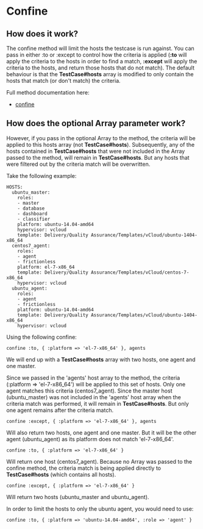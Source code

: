 # Confine

## How does it work?

The confine method will limit the hosts the testcase is run against. You can pass in either :to or :except
to control how the criteria is applied (**:to** will apply the criteria to the hosts in order to find a match,
**:except** will apply the criteria to the hosts, and return those hosts that do not match). The default behaviour
is that the **TestCase#hosts** array is modified to only contain the hosts that match (or don't match) the criteria.

Full method documentation here:

* [confine](http://www.rubydoc.info/github/puppetlabs/beaker/Beaker/DSL/Structure#confine-instance_method) 

## How does the optional Array<Host> parameter work?

However, if you pass in the optional Array<Host> to the method, the criteria will be applied to this hosts array
(not **TestCase#hosts**). Subsequently, any of the hosts contained in **TestCase#hosts** that were not included in the Array<Host>
passed to the method, will remain in **TestCase#hosts**. But any hosts that were filtered out by the criteria match 
will be overwritten.

Take the following example:

    HOSTS:
      ubuntu_master:
        roles:
        - master
        - database
        - dashboard
        - classifier
        platform: ubuntu-14.04-amd64
        hypervisor: vcloud
        template: Delivery/Quality Assurance/Templates/vCloud/ubuntu-1404-x86_64
      centos7_agent:
        roles:
        - agent
        - frictionless
        platform: el-7-x86_64
        template: Delivery/Quality Assurance/Templates/vCloud/centos-7-x86_64
        hypervisor: vcloud
      ubuntu_agent:
        roles:
        - agent
        - frictionless
        platform: ubuntu-14.04-amd64
        template: Delivery/Quality Assurance/Templates/vCloud/ubuntu-1404-x86_64
        hypervisor: vcloud


Using the following confine:

`confine :to, { :platform => 'el-7-x86_64' }, agents`

We will end up with a **TestCase#hosts** array with two hosts, one agent and one master.

Since we passed in the 'agents' host array to the method, the criteria (:platform => 'el-7-x86_64') will be applied
to this set of hosts. Only one agent matches this criteria (centos7_agent). Since the master host (ubuntu_master) was not
included in the 'agents' host array when the criteria match was performed, it will remain in **TestCase#hosts**. But only one agent
remains after the criteria match.

`confine :except, { :platform => 'el-7-x86_64' }, agents`

Will also return two hosts, one agent and one master. But it will be the other agent (ubuntu_agent) as its platform does not match
'el-7-x86_64'.

`confine :to, { :platform => 'el-7-x86_64' }`

Will return one host (centos7_agent). Because no Array<Host> was passed to the confine method, the criteria match
is being applied directly to **TestCase#hosts** (which contains all hosts).

`confine :except, { :platform => 'el-7-x86_64' }`

Will return two hosts (ubuntu_master and ubuntu_agent). 

In order to limit the hosts to only the ubuntu agent, you would need to use:

`confine :to, { :platform => 'ubuntu-14.04-amd64', :role => 'agent' }`